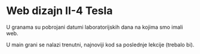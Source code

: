 # Web dizajn II-4 Tesla

U granama su pobrojani datumi laboratorijskih dana na kojima smo imali web.

U main grani se nalazi trenutni, najnoviji kod sa poslednje lekcije (trebalo bi).
